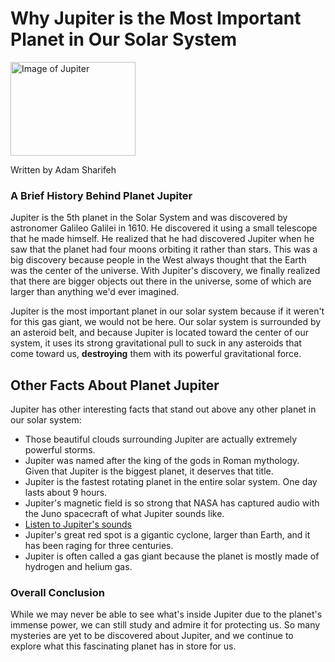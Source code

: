 <!DOCTYPE html>
<html lang="en">
<head>
	<meta charset="UTF-8">
	<title>Why Jupiter is the Most Important Planet in Our Solar System</title>
</head>
<body>
	<h1>Why Jupiter is the Most Important Planet in Our Solar System</h1>
	<img src="Media/Image1.JPG" height="150" width="200" alt="Image of Jupiter" />
	<p>Written by Adam Sharifeh</p>
	<h3>A Brief History Behind Planet Jupiter</h3>
	<p>Jupiter is the 5th planet in the Solar System and was discovered by astronomer Galileo Galilei in 1610. He discovered it using a small telescope that he made himself. He realized that he had discovered Jupiter when he saw that the planet had four moons orbiting it rather than stars. This was a big discovery because people in the West always thought that the Earth was the center of the universe. With Jupiter's discovery, we finally realized that there are bigger objects out there in the universe, some of which are larger than anything we'd ever imagined.</p> 
	<p>Jupiter is the most important planet in our solar system because if it weren't for this gas giant, we would not be here. Our solar system is surrounded by an asteroid belt, and because Jupiter is located toward the center of our system, it uses its strong gravitational pull to suck in any asteroids that come toward us, <strong>destroying</strong> them with its powerful gravitational force.</p>
	<h2>Other Facts About Planet Jupiter</h2>
	<p>Jupiter has other interesting facts that stand out above any other planet in our solar system:</p>
	<ul>
		<li>Those beautiful clouds surrounding Jupiter are actually extremely powerful storms.</li>
		<li>Jupiter was named after the king of the gods in Roman mythology. Given that Jupiter is the biggest planet, it deserves that title.</li>
		<li>Jupiter is the fastest rotating planet in the entire solar system. One day lasts about 9 hours.</li>
		<li>Jupiter's magnetic field is so strong that NASA has captured audio with the Juno spacecraft of what Jupiter sounds like.</li>
		<li><a href="https://www.youtube.com/watch?v=e3fqE01YYWs">Listen to Jupiter's sounds</a></li>
		<li>Jupiter's great red spot is a gigantic cyclone, larger than Earth, and it has been raging for three centuries.</li>
		<li>Jupiter is often called a gas giant because the planet is mostly made of hydrogen and helium gas.</li>
	</ul>
	<h3>Overall Conclusion</h3>
	<p>While we may never be able to see what's inside Jupiter due to the planet's immense power, we can still study and admire it for protecting us. So many mysteries are yet to be discovered about Jupiter, and we continue to explore what this fascinating planet has in store for us.</p>
</body>
</html>
